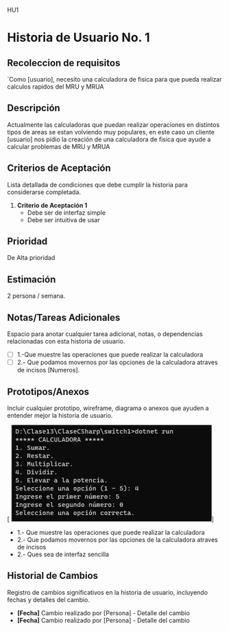 HU1
# Historia de Usuario No. 1

## Recoleccion de requisitos

`Como [usuario], necesito una calculadora de fisica  para que pueda realizar  calculos rapidos del MRU y MRUA

## Descripción

Actualmente las calculadoras que puedan realizar operaciones en distintos tipos de areas se estan volviendo muy populares, en este caso un cliente [usuario] nos pidio la creación de una calculadora de fisica que ayude a calcular problemas de MRU y MRUA

## Criterios de Aceptación

Lista detallada de condiciones que debe cumplir la historia para considerarse completada.

1. **Criterio de Aceptación 1**
   - Debe ser de interfaz simple
   - Debe ser intuitiva de usar


## Prioridad

De Alta prioridad

## Estimación

2 persona / semana. 

## Notas/Tareas Adicionales

Espacio para anotar cualquier tarea adicional, notas, o dependencias relacionadas con esta historia de usuario.

- [ ] 1.-Que muestre las operaciones que puede realizar la calculadora 
- [ ] 2.- Que podamos movernos por las opciones de la calculadora atraves de incisos [Numeros].

## Prototipos/Anexos

Incluir cualquier prototipo, wireframe, diagrama o anexos que ayuden a entender mejor la historia de usuario.

[ ![Calculadora 2](Calculadora%202.jpg)]

* 1.- Que muestre las operaciones que puede realizar la calculadora
* 2.- Que podamos movernos por las opciones de la calculadora atraves de incisos
* 2.- Ques sea de interfaz sencilla



## Historial de Cambios

Registro de cambios significativos en la historia de usuario, incluyendo fechas y detalles del cambio.

- **[Fecha]** Cambio realizado por [Persona] - Detalle del cambio
- **[Fecha]** Cambio realizado por [Persona] - Detalle del cambio